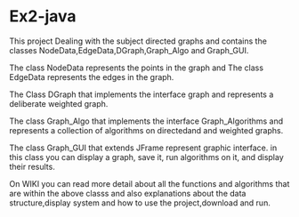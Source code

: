 # Ex2-java

This project Dealing with the subject directed graphs and contains the classes NodeData,EdgeData,DGraph,Graph_Algo and Graph_GUI.

The class NodeData represents the points in the graph and
The class EdgeData represents the edges in the graph.

The Class DGraph that implements the interface graph and represents a deliberate weighted graph.

The class Graph_Algo that implements the interface Graph_Algorithms and represents a collection
of algorithms on directedand and weighted graphs.

The class Graph_GUI that extends JFrame represent graphic interface.
in this class you can display a graph, save it, run algorithms on it, and display their results.

 On WIKI you can read more detail about all the functions and algorithms that are within the above classs
 and also explanations about the data structure,display
 system and how to use the project,download and run.
 
